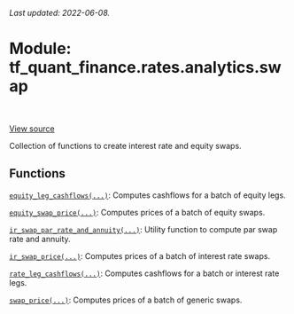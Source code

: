 <!--
This file is generated by a tool. Do not edit directly.
For open-source contributions the docs will be updated automatically.
-->

*Last updated: 2022-06-08.*

<div itemscope itemtype="http://developers.google.com/ReferenceObject">
<meta itemprop="name" content="tf_quant_finance.rates.analytics.swap" />
<meta itemprop="path" content="Stable" />
</div>

# Module: tf_quant_finance.rates.analytics.swap

<!-- Insert buttons and diff -->

<table class="tfo-notebook-buttons tfo-api" align="left">
</table>

<a target="_blank" href="https://github.com/google/tf-quant-finance/blob/master/tf_quant_finance/rates/analytics/swap.py">View source</a>



Collection of functions to create interest rate and equity swaps.



## Functions

[`equity_leg_cashflows(...)`](../../../tf_quant_finance/rates/analytics/swap/equity_leg_cashflows.md): Computes cashflows for a batch of equity legs.

[`equity_swap_price(...)`](../../../tf_quant_finance/rates/analytics/swap/equity_swap_price.md): Computes prices of a batch of equity swaps.

[`ir_swap_par_rate_and_annuity(...)`](../../../tf_quant_finance/rates/analytics/swap/ir_swap_par_rate_and_annuity.md): Utility function to compute par swap rate and annuity.

[`ir_swap_price(...)`](../../../tf_quant_finance/rates/analytics/swap/ir_swap_price.md): Computes prices of a batch of interest rate swaps.

[`rate_leg_cashflows(...)`](../../../tf_quant_finance/rates/analytics/swap/rate_leg_cashflows.md): Computes cashflows for a batch or interest rate legs.

[`swap_price(...)`](../../../tf_quant_finance/rates/analytics/swap/swap_price.md): Computes prices of a batch of generic swaps.

